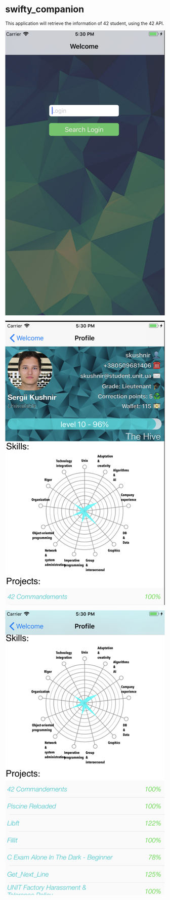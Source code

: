 # swifty_companion

 This application will retrieve the information of 42 student, using the 42 API.

![](screenshots/Screen%20Shot%202018-09-04%20at%2017.30.27.png)


![](screenshots/Screen%20Shot%202018-09-04%20at%2017.29.49.png)


![](screenshots/Screen%20Shot%202018-09-04%20at%2017.30.12.png)
